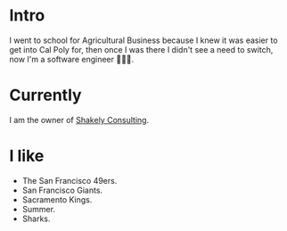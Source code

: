 # Intro

I went to school for Agricultural Business because I knew it was easier to get into Cal Poly for, then once I was there I didn't see a need to switch, now I'm a software engineer 🤷🏻‍♂️.

# Currently

I am the owner of [Shakely Consulting](https://shakely-consulting.github.io/shakely-consulting).

# I like

- The San Francisco 49ers.
- San Francisco Giants.
- Sacramento Kings.
- Summer.
- Sharks.
